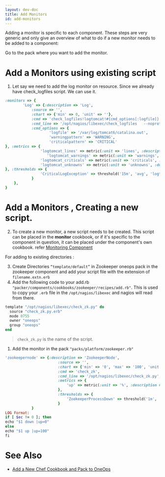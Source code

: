 ```yaml
---
layout: dev-doc
title: Add Monitors
id: add-monitors
---
```


Adding a monitor is specific to each component. These steps are very generic and only give an overview of what to do if a new monitor needs to be added to a component:

Go to the pack where you want to add the monitor.

# Add a Monitors using existing script

1. Let say we need to add the log monitor on resource. Since we already have check_logfiles script. We can use it.

~~~ruby
:monitors => {  
    	'Log' => {:description => 'Log',
          	:source => '',
          	:chart => {'min' => 0, 'unit' => ''},
          	:cmd => 'check_logfiles!logtomcat!#{cmd_options[:logfile]}!#{cmd_options[:warningpattern]}!#{cmd_options[:criticalpattern]}',
          	:cmd_line => '/opt/nagios/libexec/check_logfiles   --noprotocol --tag=$ARG1$ --logfile=$ARG2$ --warningpattern="$ARG3$" --criticalpattern="$ARG4$"'
          	:cmd_options => {
                	'logfile' => '/var/log/tomcat6/catalina.out',
                	'warningpattern' => 'WARNING',
                	'criticalpattern' => 'CRITICAL'
}, :metrics => {
               	'logtomcat_lines' => metric(:unit => 'lines', :description => 'Scanned Lines', :dstype => 'GAUGE'),
                   'logtomcat_warnings' => metric(:unit => 'warnings', :description => 'Warnings', :dstype => 'GAUGE'),
               	'logtomcat_criticals' => metric(:unit => 'criticals', :description => 'Criticals', :dstype => 'GAUGE'),
               	'logtomcat_unknowns' => metric(:unit => 'unknowns', :description => 'Unknowns', :dstype => 'GAUGE')
}, :thresholds => {
            	'CriticalLogException' => threshold('15m', 'avg', 'logtomcat_criticals', trigger('>=', 1, 15, 1), reset('<', 1, 15, 1)),
           	}
 	},          
}
~~~

# Add a Monitors , Creating a new script.
2. To create a new monitor, a new script needs to be created. This script can be placed in the **monitor** cookbook, or if it's specific to the component in question, it can be placed under the component's own cookbook.
 refer [Monitoring Component](https://github.com/oneops/oneops-admin/tree/master/lib/shared/cookbooks/monitor/files/default)

For adding to existing directories :

3. Create Directories `“template/default”` in Zookeeper oneops pack in the zookeeper component and add your script file with the extension of `filename.extn.erb`
4. Add the following code to your add.rb `"packer/components/cookbooks/zookeeper/recipes/add.rb"`. This is used to copy your `.erb` file in the `/opt/nagios/libexec` and nagios will read from there.

~~~ruby
template "/opt/nagios/libexec/check_zk.py" do
  source "check_zk.py.erb"
  mode 0755
  owner "oneops"
  group "oneops"
end
~~~

> `check_zk.py` is the name of the script.

1. Add the monitor in the pack `"packs/platform/zookeeper.rb"`

~~~ruby
'zookeepernode' => {:description => 'ZookeeperNode',
                       	:source => '',
                       	:chart => {'min' => '0', 'max' => '100', 'unit' => 'Percent'},
                       	:cmd => 'check_zk',
                       	:cmd_line => '/opt/nagios/libexec/check_zk.py',
                       	:metrics => {
                           	'up' => metric(:unit => '%', :description => 'Percent Up'),
                       	},
                       	:thresholds => {
                           	'ZookeeperProcessDown' => threshold('1m', 'avg', 'up', trigger('<', 90, 1, 1), reset('>', 90, 1, 1))
                       	}
         	}
LOG Format:
if [ $ec != 0 ]; then
echo "$1 down |up=0"
else
echo "$1 up |up=100"
fi
~~~

# See Also

* <a href="/documentation/developer/how-to/add-new-chef-cookbook-pack.html">Add a New Chef Cookbook and Pack to OneOps</a>
